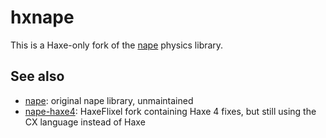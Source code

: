 # hxnape

This is a Haxe-only fork of the [nape](https://github.com/deltaluca/nape) physics library. 

## See also

- [nape](https://github.com/deltaluca/nape): original nape library, unmaintained
- [nape-haxe4](https://github.com/HaxeFlixel/nape-haxe4): HaxeFlixel fork containing Haxe 4 fixes, but still using the CX language instead of Haxe
